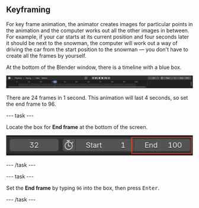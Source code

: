 ## Keyframing

For key frame animation, the animator creates images for particular points in the animation and the computer works out all the other images in between. For example, if your car starts at its current position and four seconds later it should be next to the snowman, the computer will work out a way of driving the car from the start position to the snowman — you don't have to create all the frames by yourself.

At the bottom of the Blender window, there is a timeline with a blue box.

![Timeline](images/blender-timeline.png)

There are 24 frames in 1 second. This animation will last 4 seconds, so set the end frame to 96.

--- task ---

 Locate the box for **End frame** at the bottom of the screen.

![End frame](images/end-frame.png)

--- /task ---

--- task ---

Set the **End frame** by typing `96` into the box, then press <kbd>Enter</kbd>.

--- /task ---

 